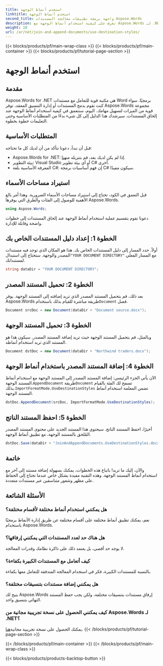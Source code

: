 ```yaml
---
title: استخدم أنماط الوجهة
linktitle: استخدم أنماط الوجهة
second_title: واجهة برمجة تطبيقات معالجة المستندات Aspose.Words
description: تعرف على كيفية استخدام أنماط الوجهة مع Aspose.Words لـ .NET لإضافة المستندات بسلاسة مع الحفاظ على التنسيق المتسق.
weight: 10
url: /ar/net/join-and-append-documents/use-destination-styles/
---
```


{{< blocks/products/pf/main-wrap-class >}}
{{< blocks/products/pf/main-container >}}
{{< blocks/products/pf/tutorial-page-section >}}

# استخدم أنماط الوجهة

## مقدمة

Aspose.Words for .NET هي مكتبة قوية للتعامل مع مستندات Word برمجيًا. سواء كنت تقوم بدمج المستندات أو إدارة التنسيق المعقد، توفر Aspose.Words مجموعة قوية من الميزات لتسهيل مهامك. اليوم، سنتعمق في كيفية استخدام أنماط الوجهة عند إلحاق المستندات. سيرشدك هذا الدليل إلى كل شيء بدءًا من المتطلبات الأساسية وحتى التعليمات خطوة بخطوة.

## المتطلبات الأساسية

قبل أن نبدأ، دعونا نتأكد من أن لديك كل ما تحتاجه:

-  Aspose.Words for .NET: إذا لم يكن لديك بعد، قم بتنزيله من[هنا](https://releases.aspose.com/words/net/).
- بيئة التطوير: Visual Studio أو أي بيئة تطوير C# أخرى.
- المعرفة الأساسية بلغة C#: إن فهم أساسيات برمجة C# سيكون مفيدًا.

## استيراد مساحات الأسماء

قبل التعمق في الكود، تحتاج إلى استيراد مساحات الأسماء الضرورية. وهذا أمر بالغ الأهمية للوصول إلى الفئات والطرق التي يوفرها Aspose.Words.

```csharp
using Aspose.Words;
```

دعونا نقوم بتقسيم عملية استخدام أنماط الوجهة عند إلحاق المستندات إلى خطوات واضحة وقابلة للإدارة.

## الخطوة 1: إعداد دليل المستندات الخاص بك

 أولاً، حدد المسار إلى دليل المستندات الخاص بك. هذا هو المكان الذي توجد فيه مستندات المصدر والوجهة. ستحتاج إلى استبدال`"YOUR DOCUMENT DIRECTORY"` مع المسار الفعلي لمستنداتك.

```csharp
string dataDir = "YOUR DOCUMENT DIRECTORY";
```

## الخطوة 2: تحميل المستند المصدر

بعد ذلك، قم بتحميل المستند المصدر الذي تريد إضافته إلى المستند الوجهة. يوفر Aspose.Words طريقة مباشرة للقيام بذلك باستخدام`Document` فصل.

```csharp
Document srcDoc = new Document(dataDir + "Document source.docx");
```

## الخطوة 3: تحميل المستند الوجهة

وبالمثل، قم بتحميل المستند الوجهة حيث تريد إضافة المستند المصدر. سيكون هذا هو المستند الذي تريد استخدام أنماطه.

```csharp
Document dstDoc = new Document(dataDir + "Northwind traders.docx");
```

## الخطوة 4: إضافة المستند المصدر باستخدام أنماط الوجهة

 الآن يأتي الجزء الرئيسي: إضافة المستند المصدر إلى المستند الوجهة مع استخدام أنماط المستند الوجهة.`AppendDocument` طريقة`Document` تسمح لك الفئة بالقيام بذلك.`ImportFormatMode.UseDestinationStyles` تضمن المعلمة استخدام أنماط المستند الوجهة.

```csharp
dstDoc.AppendDocument(srcDoc, ImportFormatMode.UseDestinationStyles);
```

## الخطوة 5: احفظ المستند الناتج

أخيرًا، احفظ المستند الناتج. سيحتوي هذا المستند الجديد على محتوى المستند المصدر المُلحق بالمستند الوجهة، مع تطبيق أنماط الوجهة.

```csharp
dstDoc.Save(dataDir + "JoinAndAppendDocuments.UseDestinationStyles.docx");
```

## خاتمة

والآن، إليك ما تريد! باتباع هذه الخطوات، يمكنك بسهولة إضافة مستند إلى آخر مع استخدام أنماط المستند الوجهة. وهذه التقنية مفيدة بشكل خاص عندما تحتاج إلى الحفاظ على مظهر وشعور متناسقين عبر مستندات متعددة.

## الأسئلة الشائعة

### هل يمكنني استخدام أنماط مختلفة لأقسام مختلفة؟
نعم، يمكنك تطبيق أنماط مختلفة على أقسام مختلفة عن طريق إدارة الأنماط برمجيًا باستخدام Aspose.Words.

### هل هناك حد لعدد المستندات التي يمكنني إرفاقها؟
لا يوجد حد أقصى، بل يعتمد ذلك على ذاكرة نظامك وقدرات المعالجة.

### كيف أتعامل مع المستندات الكبيرة بكفاءة؟
بالنسبة للمستندات الكبيرة، فكر في استخدام المعالجة المتدفقة للتعامل معها بكفاءة.

### هل يمكنني إضافة مستندات بتنسيقات مختلفة؟
يتيح لك Aspose.Words إرفاق مستندات بتنسيقات مختلفة، ولكن يجب حفظ المستند النهائي بتنسيق واحد.

### كيف يمكنني الحصول على نسخة تجريبية مجانية من Aspose.Words لـ .NET؟
 يمكنك الحصول على نسخة تجريبية مجانية[هنا](https://releases.aspose.com/).
{{< /blocks/products/pf/tutorial-page-section >}}

{{< /blocks/products/pf/main-container >}}
{{< /blocks/products/pf/main-wrap-class >}}

{{< blocks/products/products-backtop-button >}}

